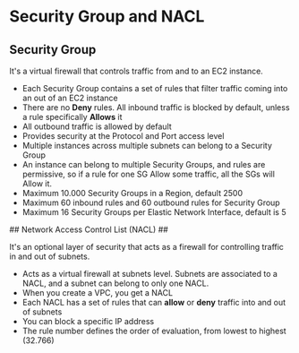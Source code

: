 # Security Group and NACL #

## Security Group ##

It's a virtual firewall that controls traffic from and to an EC2 instance.

* Each Security Group contains a set of rules that filter traffic coming into an out of an EC2 instance
* There are no **Deny** rules. All inbound traffic is blocked by default, unless a rule specifically **Allows** it
* All outbound traffic is allowed by default
* Provides security at the Protocol and Port access level
* Multiple instances across multiple subnets can belong to a Security Group
* An instance can belong to multiple Security Groups, and rules are permissive, so if a rule for one SG Allow some traffic, all the SGs will Allow it.
* Maximum 10.000 Security Groups in a Region, default 2500
* Maximum 60 inbound rules and 60 outbound rules for Security Group
* Maximum 16 Security Groups per Elastic Network Interface, default is 5

## Network Access Control List (NACL) ##

It's an optional layer of security that acts as a firewall for controlling traffic in and out of subnets.

* Acts as a virtual firewall at subnets level. Subnets are associated to a NACL, and a subnet can belong to only one NACL.
* When you create a VPC, you get a NACL
* Each NACL has a set of rules that can **allow** or **deny** traffic into and out of subnets
* You can block a specific IP address
* The rule number defines the order of evaluation, from lowest to highest (32.766)
